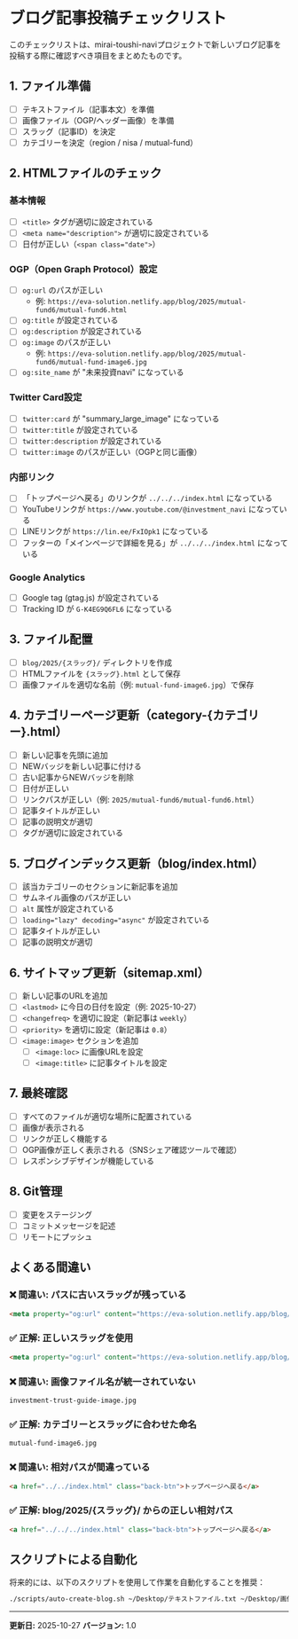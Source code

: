 # ブログ記事投稿チェックリスト

このチェックリストは、mirai-toushi-naviプロジェクトで新しいブログ記事を投稿する際に確認すべき項目をまとめたものです。

## 1. ファイル準備

- [ ] テキストファイル（記事本文）を準備
- [ ] 画像ファイル（OGP/ヘッダー画像）を準備
- [ ] スラッグ（記事ID）を決定
- [ ] カテゴリーを決定（region / nisa / mutual-fund）

## 2. HTMLファイルのチェック

### 基本情報
- [ ] `<title>` タグが適切に設定されている
- [ ] `<meta name="description">` が適切に設定されている
- [ ] 日付が正しい（`<span class="date">`）

### OGP（Open Graph Protocol）設定
- [ ] `og:url` のパスが正しい
  - 例: `https://eva-solution.netlify.app/blog/2025/mutual-fund6/mutual-fund6.html`
- [ ] `og:title` が設定されている
- [ ] `og:description` が設定されている
- [ ] `og:image` のパスが正しい
  - 例: `https://eva-solution.netlify.app/blog/2025/mutual-fund6/mutual-fund-image6.jpg`
- [ ] `og:site_name` が "未来投資navi" になっている

### Twitter Card設定
- [ ] `twitter:card` が "summary_large_image" になっている
- [ ] `twitter:title` が設定されている
- [ ] `twitter:description` が設定されている
- [ ] `twitter:image` のパスが正しい（OGPと同じ画像）

### 内部リンク
- [ ] 「トップページへ戻る」のリンクが `../../../index.html` になっている
- [ ] YouTubeリンクが `https://www.youtube.com/@investment_navi` になっている
- [ ] LINEリンクが `https://lin.ee/FxIOpk1` になっている
- [ ] フッターの「メインページで詳細を見る」が `../../../index.html` になっている

### Google Analytics
- [ ] Google tag (gtag.js) が設定されている
- [ ] Tracking ID が `G-K4EG9Q6FL6` になっている

## 3. ファイル配置

- [ ] `blog/2025/{スラッグ}/` ディレクトリを作成
- [ ] HTMLファイルを `{スラッグ}.html` として保存
- [ ] 画像ファイルを適切な名前（例: `mutual-fund-image6.jpg`）で保存

## 4. カテゴリーページ更新（category-{カテゴリー}.html）

- [ ] 新しい記事を先頭に追加
- [ ] NEWバッジを新しい記事に付ける
- [ ] 古い記事からNEWバッジを削除
- [ ] 日付が正しい
- [ ] リンクパスが正しい（例: `2025/mutual-fund6/mutual-fund6.html`）
- [ ] 記事タイトルが正しい
- [ ] 記事の説明文が適切
- [ ] タグが適切に設定されている

## 5. ブログインデックス更新（blog/index.html）

- [ ] 該当カテゴリーのセクションに新記事を追加
- [ ] サムネイル画像のパスが正しい
- [ ] `alt` 属性が設定されている
- [ ] `loading="lazy" decoding="async"` が設定されている
- [ ] 記事タイトルが正しい
- [ ] 記事の説明文が適切

## 6. サイトマップ更新（sitemap.xml）

- [ ] 新しい記事のURLを追加
- [ ] `<lastmod>` に今日の日付を設定（例: 2025-10-27）
- [ ] `<changefreq>` を適切に設定（新記事は `weekly`）
- [ ] `<priority>` を適切に設定（新記事は `0.8`）
- [ ] `<image:image>` セクションを追加
  - [ ] `<image:loc>` に画像URLを設定
  - [ ] `<image:title>` に記事タイトルを設定

## 7. 最終確認

- [ ] すべてのファイルが適切な場所に配置されている
- [ ] 画像が表示される
- [ ] リンクが正しく機能する
- [ ] OGP画像が正しく表示される（SNSシェア確認ツールで確認）
- [ ] レスポンシブデザインが機能している

## 8. Git管理

- [ ] 変更をステージング
- [ ] コミットメッセージを記述
- [ ] リモートにプッシュ

## よくある間違い

### ❌ 間違い: パスに古いスラッグが残っている
```html
<meta property="og:url" content="https://eva-solution.netlify.app/blog/2025/investment-trust-guide/investment-trust-guide.html">
```

### ✅ 正解: 正しいスラッグを使用
```html
<meta property="og:url" content="https://eva-solution.netlify.app/blog/2025/mutual-fund6/mutual-fund6.html">
```

### ❌ 間違い: 画像ファイル名が統一されていない
```
investment-trust-guide-image.jpg
```

### ✅ 正解: カテゴリーとスラッグに合わせた命名
```
mutual-fund-image6.jpg
```

### ❌ 間違い: 相対パスが間違っている
```html
<a href="../../index.html" class="back-btn">トップページへ戻る</a>
```

### ✅ 正解: blog/2025/{スラッグ}/ からの正しい相対パス
```html
<a href="../../../index.html" class="back-btn">トップページへ戻る</a>
```

## スクリプトによる自動化

将来的には、以下のスクリプトを使用して作業を自動化することを推奨：

```bash
./scripts/auto-create-blog.sh ~/Desktop/テキストファイル.txt ~/Desktop/画像.jpg スラッグ カテゴリー
```

---

**更新日:** 2025-10-27
**バージョン:** 1.0
